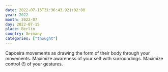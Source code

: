 ```yaml
---
date: 2022-07-15T21:36:43.921+02:00
year: 2022
month: 2022-07
day: 2022-07-15
place: Berlin
country: Germany
categories: ["thought"]
---
```

Capoeira movements as drawing the form of their body through your movements. Maximize awareness of your self with surroundings. Maximize control (!) of your gestures.
